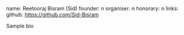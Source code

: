 name: Reetooraj Bisram (Sid)
founder: n
organiser: n
honorary: n
links:
    github: https://github.com/Sid-Bisram


Sample bio